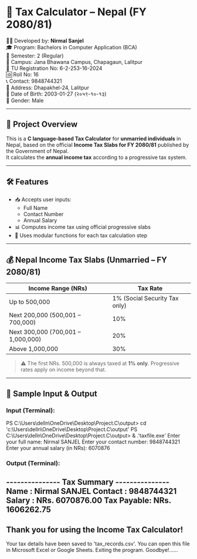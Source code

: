 # 🧾 Tax Calculator – Nepal (FY 2080/81)

👨‍💻 Developed by: **Nirmal Sanjel**  
🎓 Program: Bachelors in Computer Application (BCA)  
🏫 Semester: 2 (Regular)  
🏢 Campus: Jana Bhawana Campus, Chapagaun, Lalitpur  
📅 TU Registration No: 6-2-253-16-2024  
🆔 Roll No: 16  
📞 Contact: 9848744321  
📍 Address: Dhapakhel-24, Lalitpur  
📆 Date of Birth: 2003-01-27 (२०५९-१०-१३)  
🧑 Gender: Male  

---

## 📌 Project Overview

This is a **C language-based Tax Calculator** for **unmarried individuals** in Nepal, based on the official **Income Tax Slabs for FY 2080/81** published by the Government of Nepal.  
It calculates the **annual income tax** according to a progressive tax system.

---

## 🛠️ Features

- 📥 Accepts user inputs:
  - Full Name  
  - Contact Number  
  - Annual Salary  
- 📊 Computes income tax using official progressive slabs
- 🧮 Uses modular functions for each tax calculation step

---

## 💰 Nepal Income Tax Slabs (Unmarried – FY 2080/81)

| Income Range (NRs)               | Tax Rate                          |
|----------------------------------|-----------------------------------|
| Up to 500,000                    | 1% (Social Security Tax only)     |
| Next 200,000 (500,001 – 700,000) | 10%                               |
| Next 300,000 (700,001 – 1,000,000)| 20%                              |
| Above 1,000,000                  | 30%                               |

> ⚠️ The first NRs. 500,000 is always taxed at **1% only**. Progressive rates apply on income beyond that.

---

## 🧪 Sample Input & Output

### Input (Terminal):

PS C:\Users\delln\OneDrive\Desktop\Project.C\output> cd 'c:\Users\delln\OneDrive\Desktop\Project.C\output'
PS C:\Users\delln\OneDrive\Desktop\Project.C\output> & .\'taxfile.exe'
Enter your full name: Nirmal SANJEL
Enter your contact number: 9848744321
Enter your annual salary (in NRs): 6070876

### Output (Terminal):
--------------- Tax Summary ---------------
Name       : Nirmal SANJEL
Contact    : 9848744321
Salary     : NRs. 6070876.00
Tax Payable: NRs. 1606262.75
-------------------------------------------
Thank you for using the Income Tax Calculator!
-------------------------------------------
Your tax details have been saved to 'tax_records.csv'.
You can open this file in Microsoft Excel or Google Sheets.
Exiting the program. Goodbye!......
